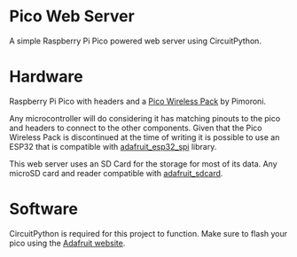 # Pico Web Server

A simple Raspberry Pi Pico powered web server using CircuitPython.

# Hardware
Raspberry Pi Pico with headers and a [Pico Wireless Pack](https://shop.pimoroni.com/products/pico-wireless-pack) by Pimoroni.

Any microcontroller will do considering it has matching pinouts to the pico and headers to connect to the other components. Given that the Pico Wireless Pack is discontinued at the time of writing it is possible to use an ESP32 that is compatible with [adafruit_esp32_spi](https://docs.circuitpython.org/projects/esp32spi/en/latest/api.html#module-adafruit_esp32spi.adafruit_esp32spi) library.

This web server uses an SD Card for the storage for most of its data. Any microSD card and reader compatible with [adafruit_sdcard](https://github.com/adafruit/Adafruit_CircuitPython_SD).

# Software
CircuitPython is required for this project to function.
Make sure to flash your pico using the [Adafruit website](https://circuitpython.org/board/raspberry_pi_pico/).
